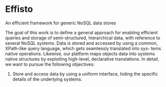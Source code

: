 # Effisto
An efficient framework for generic NoSQL data stores

The goal of this work is to define a general approach for enabling efficient queries and storage of semi-structured, hierarchical data, with reference to several NoSQL systems. Data is stored and accessed by using a common, XPath-like query language, which gets seamlessly translated into sys- tems native operations. Likewise, our platform maps objects data into systems native structures by exploiting high-level, declarative translations.
In detail, we want to pursue the following objectives:
1. Store and access data by using a uniform interface,
hiding the specific details of the underlying systems.
